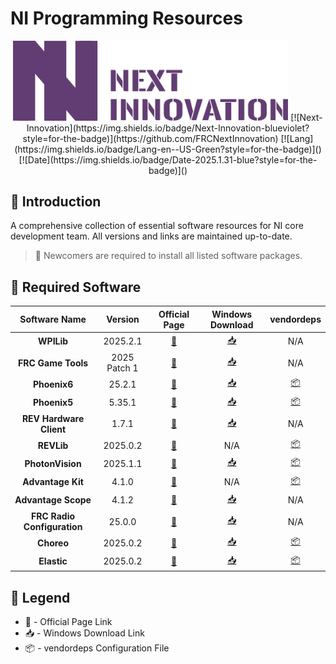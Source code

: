 # NI Programming Resources

<div align="center">

<img src="./assets/nextinnovation.png" alt="nextinnovation" width="440">
[![Next-Innovation](https://img.shields.io/badge/Next-Innovation-blueviolet?style=for-the-badge)](https://github.com/FRCNextInnovation)
[![Lang](https://img.shields.io/badge/Lang-en--US-Green?style=for-the-badge)]()
[![Date](https://img.shields.io/badge/Date-2025.1.31-blue?style=for-the-badge)]()
</div>

## 📝 Introduction

A comprehensive collection of essential software resources for NI core development team. All versions and links are maintained up-to-date.

> 🔔 Newcomers are required to install all listed software packages.

## 🔗 Required Software

<table>
<thead>
  <tr>
    <th align="center">Software Name</th>
    <th align="center">Version</th>
    <th align="center">Official Page</th>
    <th align="center">Windows Download</th>
    <th align="center">vendordeps</th>
  </tr>
</thead>
<tbody>
  <tr>
    <td align="center"><b>WPILib</b></td>
    <td align="center">2025.2.1</td>
    <td align="center"><a href="https://github.com/wpilibsuite/allwpilib/releases">🔗</a></td>
    <td align="center"><a href="https://packages.wpilib.workers.dev/installer/v2025.2.1/Win64/WPILib_Windows-2025.2.1.iso">📥</a></td>
    <td align="center">N/A</td>
  </tr>
  <tr>
    <td align="center"><b>FRC Game Tools</b></td>
    <td align="center">2025 Patch 1</td>
    <td align="center"><a href="https://www.ni.com/zh-cn/support/downloads/drivers/download.frc-game-tools.html">🔗</a></td>
    <td align="center"><a href="https://download.ni.com/support/nipkg/products/ni-f/ni-frc-2025-game-tools/25.0/offline/ni-frc-2025-game-tools_25.0.1_offline.iso">📥</a></td>
    <td align="center">N/A</td>
  </tr>
  <tr>
    <td align="center"><b>Phoenix6</b></td>
    <td align="center">25.2.1</td>
    <td align="center"><a href="https://github.com/CrossTheRoadElec/Phoenix-Releases/releases">🔗</a></td>
    <td align="center"><a href="https://github.com/CrossTheRoadElec/Phoenix-Releases/releases/download/v25.2.1/Phoenix-Offline_v25.2.1.exe">📥</a></td>
    <td align="center"><a href="https://maven.ctr-electronics.com/release/com/ctre/phoenix6/latest/Phoenix6-frc2025-latest.json">📦</a></td>
  </tr>
  <tr>
    <td align="center"><b>Phoenix5</b></td>
    <td align="center">5.35.1</td>
    <td align="center"><a href="https://github.com/CrossTheRoadElec/Phoenix-Releases/releases">🔗</a></td>
    <td align="center"><a href="https://github.com/CrossTheRoadElec/Phoenix-Releases/releases/download/v25.2.1/Phoenix-Offline_v25.2.1.exe">📥</a></td>
    <td align="center"><a href="https://maven.ctr-electronics.com/release/com/ctre/phoenix/Phoenix5-frc2025-latest.json">📦</a></td>
  </tr>
  <tr>
    <td align="center"><b>REV Hardware Client</b></td>
    <td align="center">1.7.1</td>
    <td align="center"><a href="https://docs.revrobotics.com/rev-hardware-client">🔗</a></td>
    <td align="center"><a href="https://github.com/REVrobotics/REV-Software-Binaries/releases/download/rhc-1.7.1/REV-Hardware-Client-Setup-1.7.1-offline-FRC-2025-01-24.exe">📥</a></td>
    <td align="center">N/A</td>
  </tr>
  <tr>
    <td align="center"><b>REVLib</b></td>
    <td align="center">2025.0.2</td>
    <td align="center"><a href="https://docs.revrobotics.com/revlib/install">🔗</a></td>
    <td align="center">N/A</td>
    <td align="center"><a href="https://software-metadata.revrobotics.com/REVLib-2025.json">📦</a></td>
  </tr>
  <tr>
    <td align="center"><b>PhotonVision</b></td>
    <td align="center">2025.1.1</td>
    <td align="center"><a href="https://github.com/PhotonVision/photonvision/releases">🔗</a></td>
    <td align="center"><a href="https://github.com/PhotonVision/photonvision/releases/download/v2025.1.1/photonvision-v2025.1.1-linuxarm64_orangepi5.img.xz">📥</a></td>
    <td align="center"><a href="https://github.com/PhotonVision/photonvision/releases/download/v2025.1.1/photonlib-v2025.1.1.json">📦</a></td>
  </tr>
  <tr>
    <td align="center"><b>Advantage Kit</b></td>
    <td align="center">4.1.0</td>
    <td align="center"><a href="https://github.com/Mechanical-Advantage/AdvantageKit/releases">🔗</a></td>
    <td align="center">N/A</td>
    <td align="center"><a href="https://github.com/Mechanical-Advantage/AdvantageKit/releases/download/v4.1.0/AdvantageKit.json">📦</a></td>
  </tr>
  <tr>
    <td align="center"><b>Advantage Scope</b></td>
    <td align="center">4.1.2</td>
    <td align="center"><a href="https://github.com/Mechanical-Advantage/AdvantageScope/releases">🔗</a></td>
    <td align="center"><a href="https://github.com/Mechanical-Advantage/AdvantageScope/releases/download/v4.1.2/advantagescope-win-x64-v4.1.2.exe">📥</a></td>
    <td align="center">N/A</td>
  </tr>
  <tr>
    <td align="center"><b>FRC Radio Configuration</b></td>
    <td align="center">25.0.0</td>
    <td align="center"><a href="https://docs.wpilib.org/en/stable/docs/zero-to-robot/step-3/openmesh.html">🔗</a></td>
    <td align="center"><a href="https://firstfrc.blob.core.windows.net/frc2025/Radio/FRC_Radio_Configuration_25_0_0.zip">📥</a></td>
    <td align="center">N/A</td>
  </tr>
  <tr>
    <td align="center"><b>Choreo</b></td>
    <td align="center">2025.0.2</td>
    <td align="center"><a href="https://github.com/SleipnirGroup/Choreo/releases">🔗</a></td>
    <td align="center"><a href="https://github.com/SleipnirGroup/Choreo/releases/download/v2025.0.2/Choreo-v2025.0.2-Windows-x86_64-setup.exe">📥</a></td>
    <td align="center"><a href="https://lib.choreo.autos/dep/ChoreoLib2025.json">📦</a></td>
  </tr>
  <tr>
    <td align="center"><b>Elastic</b></td>
    <td align="center">2025.0.2</td>
    <td align="center"><a href="https://github.com/Gold872/elastic-dashboard/releases">🔗</a></td>
    <td align="center"><a href="https://github.com/Gold872/elastic-dashboard/releases/download/v2025.0.2/elastic-setup-windows.exe">📥</a></td>
    <td align="center"><a href="https://github.com/Gold872/elastic-dashboard/blob/main/elasticlib/Elastic.java">📦</a></td>
  </tr>
</tbody>
</table>

## 📌 Legend

- 🔗 - Official Page Link
- 📥 - Windows Download Link
- 📦 - vendordeps Configuration File

